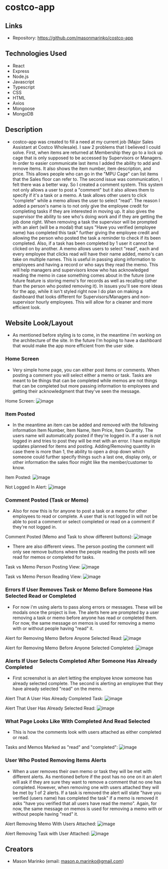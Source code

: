 # costco-app
 
## Links
* Repository: https://github.com/masonmarinko/costco-app

## Technologies Used
* React
* Express
* Node.js
* Javascript
* Typescript
* CSS
* HTML
* Axios
* Mongoose
* MongoDB


## Description

* costco-app was created to fill a need at my current job (Major Sales Assistant at Costco Wholesale). I saw 2 problems that I believed I could solve. First, when items are returned at Membership they go to a lock up cage that is only supposed to be accessed by Supervisors or Managers. In order to easier communicate last items I added the ability to add and remove items. It also shows the item number, item description, and price. This allows people who can go in the "MPU Cage" can list items that the Sales floor can refer to. The second issue was communication, I felt there was a better way. So I created a comment system. This system not only allows a user to post a "comment" but it also allows them to specify if it's a task or a memo. A task allows other users to click "complete" while a memo allows the user to select "read". The reason I added a person's name is to not only give the employee credit for completing tasks if they are interested in moving up. It also gives the supervisor the ability to see who's doing work and if they are getting the job done right. When removing a task the supervisor will be prompted with an alert (will be a modal) that says "Have you verified (employee name) has completed this task" further giving the employee credit and allowing the person who posted the task a reminder to check if its been completed. Also, if a task has been completed by 1 user it cannot be clicked on by another. A memo allows users to select "read", each and every employee that clicks read will have their name added, memo's can take on multiple names. This is useful in passing along information to employees and having a record or who says they read the memo. This will help managers and supervisors know who has acknowledged reading the memo in case something comes about in the future (one future feature is storing memo's for records as well as recalling rather than the person who posted removing it). In issues you'll see more ideas for the app, while it isn't styled right now I do plan on making a dashboard that looks different for Supervisors/Managers and non-supervisor hourly employees. This will allow for a cleaner and more efficient look.


## Website Look/Layout

- As mentioned before styling is to come, in the meantime i'm working on the architecture of the site. In the future I'm hoping to have a dashboard that would make the app more efficient from the user side.


### Home Screen

- Very simple home page, you can either post items or comments. When posting a comment you will select either a memo or task. Tasks are meant to be things that can be completed while memos are not things that can be completed but more passing information to employees and getting their acknowledgment that they've seen the message.

Home Screen: ![image](./assets/images/home_page_nothing.png)


### Item Posted

- In the meantime an item can be added and removed with the following information Item Number, Item Name, Item Price, Item Quantity. The users name will automatically posted if they're logged in. If a user is not logged in and tries to post they will be met with an error. I have multiple updates planned for items and posting. Adding/Removing quantity in case there is more than 1, the ability to open a drop down which someone could further specify things such a last one, display only, or other information the sales floor might like the member/customer to know.

Item Posted: ![image](./assets/images/home_page_item_posted.png)

Not Logged In Alert: ![image](./assets/images/posting_not_loggedin.png)


### Comment Posted (Task or Memo)

- Also for now this is for anyone to post a task or a memo for other employees to read or complete. A user that is not logged in will not be able to post a comment or select completed or read on a comment if they're not logged in.

Comment Posted (Memo and Task to show different buttons): ![image](./assets/images/home_page_comment_posted.png)


- There are also different views. The person posting the comment will only see remove buttons where the people reading the posts will see read for memos or completed for tasks.

Task vs Memo Person Posting View: ![image](./assets/images/task_vs_memo_poster_view.png)

Task vs Memo Person Reading View: ![image](./assets/images/task_vs_memo_reader_view.png)


### Errors If User Removes Task or Memo Before Someone Has Selected Read or Completed

- For now i'm using alerts to pass along errors or messages. These will be modals once the project is live. The alerts here are prompted by a user removing a task or memo before anyone has read or completed them. For now, the same message on memos is used for removing a memo with or without people having "read" it.

Alert for Removing Memo Before Anyone Selected Read: ![image](./assets/images/alert_remove_memo_before_selected.png)

Alert for Removing Memo Before Anyone Selected Completed: ![image](./assets/images/alert_remove_task_before_selected.png)


### Alerts If User Selects Completed After Someone Has Already Completed

- First screenshot is an alert letting the employee know someone has already selected complete. The second is alerting an employee that they have already selected "read" on the memo.

Alert That A User Has Already Completed Task: ![image](./assets/images/trying_to_complete_task_already_completed.png)

Alert That User Has Already Selected Read: ![image](./assets/images/already_read_memo.png)


### What Page Looks Like With Completed And Read Selected

- This is how the comments look with users attached as either completed or read.

Tasks and Memos Marked as "read" and "completed": ![image](./assets/images/marked_as_read_completed_reader_view.png.png)


### User Who Posted Removing Items Alerts

- When a user removes their own memo or task they will be met with different alerts. As mentioned before if the post has no one on it an alert will ask if they are sure they want to remove a comment that no one has completed. However, when removing one with users attached they will be met by 1 of 2 alerts. If a task is removed the alert will state "have you verified (users name) has completed the task" if a memo is removed it asks "have you verified that all users have read the memo". Again, for now, the same message on memos is used for removing a memo with or without people having "read" it.

Alert Removing Memo With Users Attached: ![image](./assets/images/alert_remove_memo_before_selected.png)

Alert Removing Task with User Attached: ![image](./assets/images/remove_task_poster_view_completed.png)


## Creators
- Mason Marinko (email: mason.p.marinko@gmail.com)
